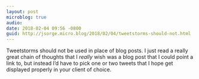 ```yaml
---
layout: post
microblog: true
audio: 
date: 2018-02-04 09:56 -0800
guid: http://jsorge.micro.blog/2018/02/04/tweetstorms-should-not.html
---
```

Tweetstorms should not be used in place of blog posts. I just read a really great chain of thoughts that I _really_ wish was a blog post that I could point a link to, but instead I’d have to pick one or two tweets that I hope get displayed properly in your client of choice.
